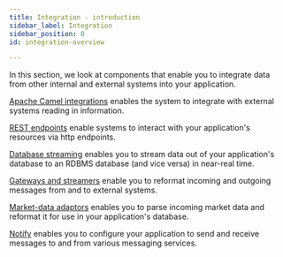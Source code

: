```yaml
---
title: Integration - introduction
sidebar_label: Integration
sidebar_position: 0
id: integration-overview

---
```


In this section, we look at components that enable you to integrate data from other internal and external systems into your application.

[Apache Camel integrations](/creating-applications/defining-your-application/integrations/apache-camel/apache-camel/) enables the system to integrate with external systems reading in information.

[REST endpoints](/creating-applications/defining-your-application/integrations/rest-endpoints/) enable systems to interact with your application's resources via http endpoints.

[Database streaming](/creating-applications/defining-your-application/integrations/database-streaming/genesistodb/overview/) enables you to stream data out of your application's database to an RDBMS database (and vice versa) in near-real time.

[Gateways and streamers](/creating-applications/defining-your-application/integrations/external-systems/) enable you to reformat incoming and outgoing messages from and to external systems.

[Market-data adaptors](/creating-applications/defining-your-application/integrations/market-data/adaptors/common-config/) enables you to parse incoming market data and reformat it for use in your application's database.

[Notify](/creating-applications/defining-your-application/integrations/notify/configure/) enables you to configure your application to send and receive messages to and from various messaging services.



